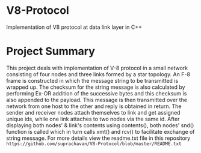# V8-Protocol
Implementation of V8 protocol at data link layer in C++
# Project Summary
This project deals with implementation of V-8 protocol in a small network consisting of four nodes and three links formed by a star topology. 
An F-8 frame is constructed in which the message string to be transmitted is wrapped up. The checksum for the string message is also calculated by performing Ex-OR addition of the successive bytes and this checksum is also appended to the payload. 
This message is then transmitted over the network from one host to the other and reply is obtained in return.
The sender and receiver nodes attach themselves to link and get assigned unique ids, while one link attaches to two nodes via the same id.
After displaying both nodes' & link's contents using contents(), both nodes' snd() function is called which in turn calls xmt() and rcv() to facilitate exchange of string message.
For more details view the readme.txt file in this repository `https://github.com/suprachavan/V8-Protocol/blob/master/README.txt`
